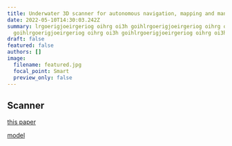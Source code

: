 ```yaml
---
title: Underwater 3D scanner for autonomous navigation, mapping and manipulation
date: 2022-05-10T14:30:03.242Z
summary: lrgoerigjoeirgeriog oihrg oi3h goihlrgoerigjoeirgeriog oihrg oi3h
  goihlrgoerigjoeirgeriog oihrg oi3h goihlrgoerigjoeirgeriog oihrg oi3h goih
draft: false
featured: false
authors: []
image:
  filename: featured.jpg
  focal_point: Smart
  preview_only: false
---
```

## Scanner
[this paper](https://doi.org/10.1109/TMECH.2022.3170504)

[model](https://doi.org/10.1109/ACCESS.2021.3069189)